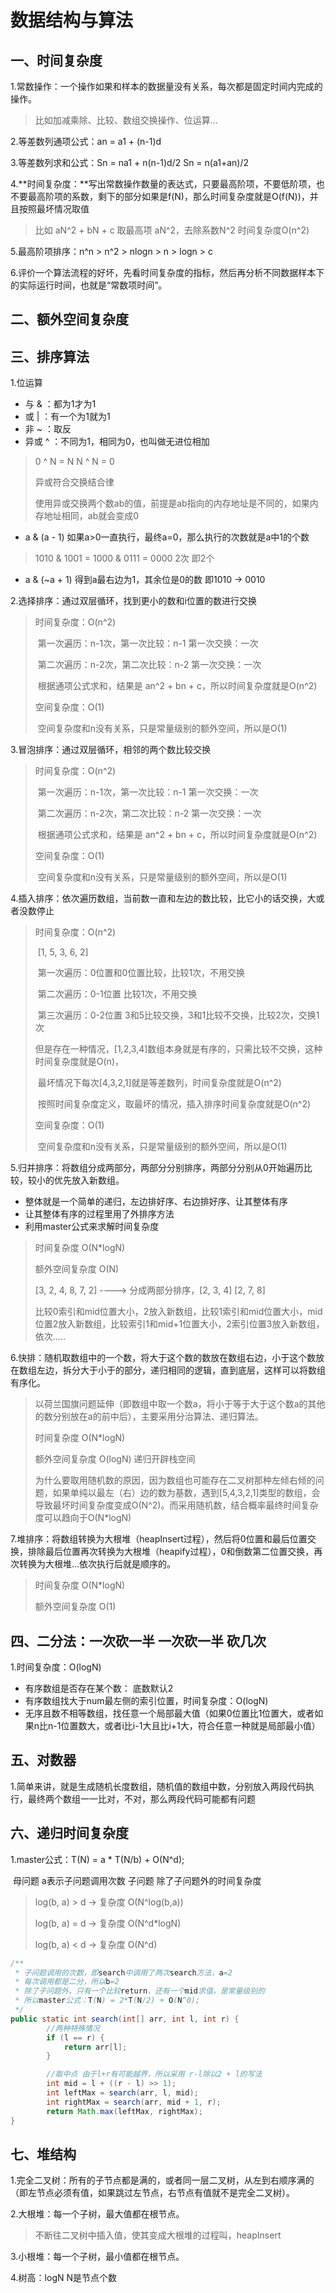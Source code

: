 # 数据结构与算法

## 一、时间复杂度

1.常数操作：一个操作如果和样本的数据量没有关系，每次都是固定时间内完成的操作。

> 比如加减乘除、比较、数组交换操作、位运算...

2.等差数列通项公式：an = a1 + (n-1)d

3.等差数列求和公式：Sn = na1 + n(n-1)d/2         Sn = n(a1+an)/2

4.**时间复杂度：**写出常数操作数量的表达式，只要最高阶项，不要低阶项，也不要最高阶项的系数，剩下的部分如果是f(N)，那么时间复杂度就是O(f(N))，并且按照最坏情况取值

> 比如 aN^2 + bN + c 取最高项 aN^2，去除系数N^2 时间复杂度O(n^2)

5.最高阶项排序：n^n  >  n^2 > nlogn > n > logn > c

6.评价一个算法流程的好坏，先看时间复杂度的指标，然后再分析不同数据样本下的实际运行时间，也就是“常数项时间”。

## 二、额外空间复杂度
## 三、排序算法
1.位运算
- 与 & ：都为1才为1
- 或 | ：有一个为1就为1
- 非 ~ ：取反
- 异或 ^ ：不同为1，相同为0，也叫做无进位相加
> 0 ^ N = N  N ^ N = 0
>
> 异或符合交换结合律 
>
> 使用异或交换两个数ab的值，前提是ab指向的内存地址是不同的，如果内存地址相同，ab就会变成0
- a & (a - 1) 如果a>0一直执行，最终a=0，那么执行的次数就是a中1的个数 

> 1010 & 1001 = 1000 & 0111 = 0000 2次 即2个

- a & (~a + 1) 得到a最右边为1，其余位是0的数 即1010 -> 0010

2.选择排序：通过双层循环，找到更小的数和i位置的数进行交换
> 时间复杂度：O(n^2)
>
> ​		第一次遍历：n-1次，第一次比较：n-1 第一次交换：一次
>
> ​		第二次遍历：n-2次，第二次比较：n-2 第一次交换：一次
>
> ​		根据通项公式求和，结果是 an^2 + bn + c，所以时间复杂度就是O(n^2)
>
> 空间复杂度：O(1)
>
> ​		空间复杂度和n没有关系，只是常量级别的额外空间，所以是O(1)

3.冒泡排序：通过双层循环，相邻的两个数比较交换
> 时间复杂度：O(n^2)
>
> ​		第一次遍历：n-1次，第一次比较：n-1 第一次交换：一次
>
> ​		第二次遍历：n-2次，第二次比较：n-2 第一次交换：一次
>
> ​		根据通项公式求和，结果是 an^2 + bn + c，所以时间复杂度就是O(n^2)
>
> 空间复杂度：O(1)
>
> ​		空间复杂度和n没有关系，只是常量级别的额外空间，所以是O(1)

4.插入排序：依次遍历数组，当前数一直和左边的数比较，比它小的话交换，大或者没数停止
> 时间复杂度：O(n^2) 
>
> ​		[1, 5, 3, 6, 2]
>
> ​		第一次遍历：0位置和0位置比较，比较1次，不用交换
>
> ​		第二次遍历：0-1位置 比较1次，不用交换
>
> ​		第三次遍历：0-2位置  3和5比较交换，3和1比较不交换，比较2次，交换1次
>
> ​		但是存在一种情况，[1,2,3,4]数组本身就是有序的，只需比较不交换，这种时间复杂度就是O(n)，
>
> ​		最坏情况下每次[4,3,2,1]就是等差数列，时间复杂度就是O(n^2)
>
> ​		按照时间复杂度定义，取最坏的情况，插入排序时间复杂度就是O(n^2)
>
> 空间复杂度：O(1)
>
> ​		空间复杂度和n没有关系，只是常量级别的额外空间，所以是O(1)

5.归并排序：将数组分成两部分，两部分分别排序，两部分分别从0开始遍历比较，较小的优先放入新数组。

- 整体就是一个简单的递归，左边排好序、右边排好序、让其整体有序
- 让其整体有序的过程里用了外排序方法
- 利用master公式来求解时间复杂度

> 时间复杂度 O(N*logN)
>
> 额外空间复杂度 O(N)
>
> [3, 2, 4, 8, 7, 2]  ----> 分成两部分排序，[2, 3, 4] [2, 7, 8]
>
> 比较0索引和mid位置大小，2放入新数组，比较1索引和mid位置大小，mid位置2放入新数组，比较索引1和mid+1位置大小，2索引位置3放入新数组，依次.....

6.快排：随机取数组中的一个数，将大于这个数的数放在数组右边，小于这个数放在数组左边，拆分大于小于的部分，递归相同的逻辑，直到底层，这样可以将数组有序化。

> 以荷兰国旗问题延伸（即数组中取一个数a，将小于等于大于这个数a的其他的数分别放在a的前中后），主要采用分治算法、递归算法。
>
> 时间复杂度 O(N*logN)
>
> 额外空间复杂度 O(logN) 递归开辟栈空间
>
> 为什么要取用随机数的原因，因为数组也可能存在二叉树那种左倾右倾的问题，如果单纯以最左（右）边的数为基数，遇到[5,4,3,2,1]类型的数组，会导致最坏时间复杂度变成O(N^2)。而采用随机数，结合概率最终时间复杂度可以趋向于O(N*logN)

7.堆排序：将数组转换为大根堆（heapInsert过程），然后将0位置和最后位置交换，排除最后位置再次转换为大根堆（heapify过程），0和倒数第二位置交换，再次转换为大根堆…依次执行后就是顺序的。

> 时间复杂度 O(N*logN)
>
> 额外空间复杂度 O(1) 



## 四、二分法：一次砍一半 一次砍一半 砍几次 

1.时间复杂度：O(logN)
- 有序数组是否存在某个数： 底数默认2
- 有序数组找大于num最左侧的索引位置，时间复杂度：O(logN)
- 无序且数不相等数组，找任意一个局部最大值（如果0位置比1位置大，或者如果n比n-1位置数大，或者i比i-1大且比i+1大，符合任意一种就是局部最小值）

## 五、对数器
1.简单来讲，就是生成随机长度数组，随机值的数组中数，分别放入两段代码执行，最终两个数组一一比对，不对，那么两段代码可能都有问题

## 六、递归时间复杂度
1.master公式：T(N) =              a                    *     T(N/b)  +  O(N^d); 

​                           母问题   a表示子问题调用次数   子问题     除了子问题外的时间复杂度

> log(b, a) > d -> 复杂度 O(N^log(b,a))
>
> log(b, a) = d -> 复杂度 O(N^d*logN)
>
> log(b, a) < d -> 复杂度 O(N^d)

```java
/**
 * 子问题调用的次数，即search中调用了两次search方法，a=2
 * 每次调用都是二分，所以b=2
 * 除了子问题外，只有一个比较return，还有一个mid求值，是常量级别的
 * 所以master公式：T(N) = 2*T(N/2) + O(N^0); 
 */
public static int search(int[] arr, int l, int r) {
        //两种特殊情况
        if (l == r) {
            return arr[l];
        }

        //取中点 由于l+r有可能越界，所以采用 r-l除以2 + l的写法
        int mid = l + ((r - l) >> 1);
        int leftMax = search(arr, l, mid);
        int rightMax = search(arr, mid + 1, r);
        return Math.max(leftMax, rightMax);
}
```

## 七、堆结构
1.完全二叉树：所有的子节点都是满的，或者同一层二叉树，从左到右顺序满的（即左节点必须有值，如果跳过左节点，右节点有值就不是完全二叉树）。

2.大根堆：每一个子树，最大值都在根节点。

> 不断往二叉树中插入值，使其变成大根堆的过程叫，heapInsert

3.小根堆：每一个子树，最小值都在根节点。

4.树高：logN N是节点个数

